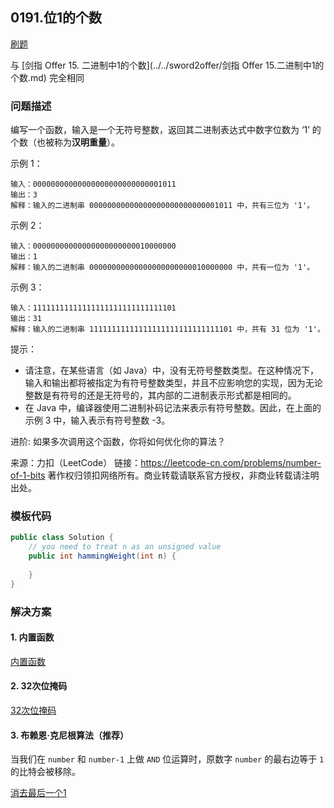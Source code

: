 <script src="https://cdn.bootcss.com/mathjax/2.7.7/MathJax.js?config=TeX-AMS-MML_HTMLorMML"></script>

## 0191.位1的个数

[刷题](qu0191/solu/Solution.java)

与 [剑指 Offer 15. 二进制中1的个数](../../sword2offer/剑指 Offer 15.二进制中1的个数.md) 完全相同

### 问题描述

编写一个函数，输入是一个无符号整数，返回其二进制表达式中数字位数为 ‘1’ 的个数（也被称为**汉明重量**）。

示例 1：

```
输入：00000000000000000000000000001011
输出：3
解释：输入的二进制串 00000000000000000000000000001011 中，共有三位为 '1'。
```

示例 2：

```
输入：00000000000000000000000010000000
输出：1
解释：输入的二进制串 00000000000000000000000010000000 中，共有一位为 '1'。
```

示例 3：

```
输入：11111111111111111111111111111101
输出：31
解释：输入的二进制串 11111111111111111111111111111101 中，共有 31 位为 '1'。
```

提示：

* 请注意，在某些语言（如 Java）中，没有无符号整数类型。在这种情况下，输入和输出都将被指定为有符号整数类型，并且不应影响您的实现，因为无论整数是有符号的还是无符号的，其内部的二进制表示形式都是相同的。
* 在 Java 中，编译器使用二进制补码记法来表示有符号整数。因此，在上面的 示例 3 中，输入表示有符号整数 -3。

 

进阶:
如果多次调用这个函数，你将如何优化你的算法？

来源：力扣（LeetCode）
链接：https://leetcode-cn.com/problems/number-of-1-bits
著作权归领扣网络所有。商业转载请联系官方授权，非商业转载请注明出处。

### 模板代码

``` java
public class Solution {
    // you need to treat n as an unsigned value
    public int hammingWeight(int n) {
        
    }
}
```

### 解决方案

#### 1. 内置函数

[内置函数](qu0191/solu1/Solution.java)

#### 2. 32次位掩码

[32次位掩码](qu0191/solu2/Solution.java)

#### 3. 布赖恩·克尼根算法（推荐）

当我们在 `number` 和 `number-1` 上做 `AND` 位运算时，原数字 `number` 的最右边等于 `1` 的比特会被移除。

[消去最后一个1](qu0191/solu3/Solution.java)